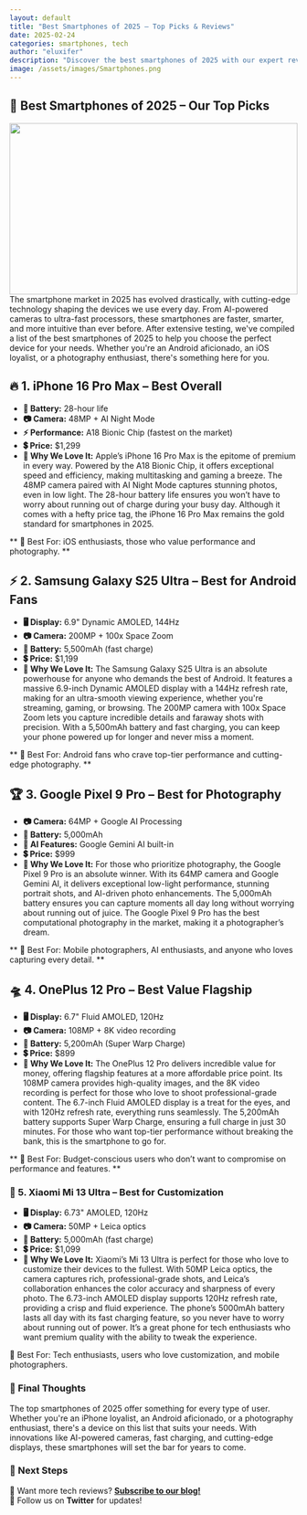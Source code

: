 ```yaml
---
layout: default
title: "Best Smartphones of 2025 – Top Picks & Reviews"
date: 2025-02-24
categories: smartphones, tech
author: "eluxifer"
description: "Discover the best smartphones of 2025 with our expert reviews, comparisons, and buying guide."
image: /assets/images/Smartphones.png
---
```


## 📱 Best Smartphones of 2025 – Our Top Picks
<img src="{{ site.baseurl }}/assets/images/Smartphones.png" style="width: 100%; height: 300px; object-fit: cover;" />
The smartphone market in 2025 has evolved drastically, with cutting-edge technology shaping the devices we use every day. From AI-powered cameras to ultra-fast processors, these smartphones are faster, smarter, and more intuitive than ever before. After extensive testing, we've compiled a list of the best smartphones of 2025 to help you choose the perfect device for your needs. Whether you're an Android aficionado, an iOS loyalist, or a photography enthusiast, there's something here for you.

## 🔥 1. iPhone 16 Pro Max – **Best Overall**
- **🔋 Battery:** 28-hour life
- **📷 Camera:** 48MP + AI Night Mode
- **⚡ Performance:** A18 Bionic Chip (fastest on the market)
- **💲 Price:** $1,299
- **📌 Why We Love It:**
Apple’s iPhone 16 Pro Max is the epitome of premium in every way. Powered by the A18 Bionic Chip, it offers exceptional speed and efficiency, making multitasking and gaming a breeze. The 48MP camera paired with AI Night Mode captures stunning photos, even in low light. The 28-hour battery life ensures you won’t have to worry about running out of charge during your busy day. Although it comes with a hefty price tag, the iPhone 16 Pro Max remains the gold standard for smartphones in 2025.

** 📸 Best For: iOS enthusiasts, those who value performance and photography. **

## ⚡ 2. Samsung Galaxy S25 Ultra – **Best for Android Fans**
- **🖥️ Display:** 6.9" Dynamic AMOLED, 144Hz
- **📷 Camera:** 200MP + 100x Space Zoom
- **🔋 Battery:** 5,500mAh (fast charge)
- **💲 Price:** $1,199
- **📌 Why We Love It:**
The Samsung Galaxy S25 Ultra is an absolute powerhouse for anyone who demands the best of Android. It features a massive 6.9-inch Dynamic AMOLED display with a 144Hz refresh rate, making for an ultra-smooth viewing experience, whether you're streaming, gaming, or browsing. The 200MP camera with 100x Space Zoom lets you capture incredible details and faraway shots with precision. With a 5,500mAh battery and fast charging, you can keep your phone powered up for longer and never miss a moment.

** 📸 Best For: Android fans who crave top-tier performance and cutting-edge photography. **

## 🏆 3. Google Pixel 9 Pro – **Best for Photography**
- **📷 Camera:** 64MP + Google AI Processing
- **🔋 Battery:** 5,000mAh
- **🧠 AI Features:** Google Gemini AI built-in
- **💲 Price:** $999
- **📌 Why We Love It:**
For those who prioritize photography, the Google Pixel 9 Pro is an absolute winner. With its 64MP camera and Google Gemini AI, it delivers exceptional low-light performance, stunning portrait shots, and AI-driven photo enhancements. The 5,000mAh battery ensures you can capture moments all day long without worrying about running out of juice. The Google Pixel 9 Pro has the best computational photography in the market, making it a photographer’s dream.

** 📸 Best For: Mobile photographers, AI enthusiasts, and anyone who loves capturing every detail. **

## 🛸 4. OnePlus 12 Pro – **Best Value Flagship**
- **🖥️ Display:** 6.7" Fluid AMOLED, 120Hz
- **📷 Camera:** 108MP + 8K video recording
- **🔋 Battery:** 5,200mAh (Super Warp Charge)
- **💲 Price:** $899
- **📌 Why We Love It:**
The OnePlus 12 Pro delivers incredible value for money, offering flagship features at a more affordable price point. Its 108MP camera provides high-quality images, and the 8K video recording is perfect for those who love to shoot professional-grade content. The 6.7-inch Fluid AMOLED display is a treat for the eyes, and with 120Hz refresh rate, everything runs seamlessly. The 5,200mAh battery supports Super Warp Charge, ensuring a full charge in just 30 minutes. For those who want top-tier performance without breaking the bank, this is the smartphone to go for.

** 📸 Best For: Budget-conscious users who don’t want to compromise on performance and features. **

### 🚀 5. Xiaomi Mi 13 Ultra – **Best for Customization**
- **🖥️ Display:** 6.73" AMOLED, 120Hz
- **📷 Camera:** 50MP + Leica optics
- **🔋 Battery:** 5,000mAh (fast charge)
- **💲 Price:** $1,099
- **📌 Why We Love It:**
Xiaomi’s Mi 13 Ultra is perfect for those who love to customize their devices to the fullest. With 50MP Leica optics, the camera captures rich, professional-grade shots, and Leica’s collaboration enhances the color accuracy and sharpness of every photo. The 6.73-inch AMOLED display supports 120Hz refresh rate, providing a crisp and fluid experience. The phone’s 5000mAh battery lasts all day with its fast charging feature, so you never have to worry about running out of power. It’s a great phone for tech enthusiasts who want premium quality with the ability to tweak the experience.

📸 Best For: Tech enthusiasts, users who love customization, and mobile photographers.

### 📌 Final Thoughts
The top smartphones of 2025 offer something for every type of user. Whether you're an iPhone loyalist, an Android aficionado, or a photography enthusiast, there's a device on this list that suits your needs. With innovations like AI-powered cameras, fast charging, and cutting-edge displays, these smartphones will set the bar for years to come.

### **🚀 Next Steps**
🔹 Want more tech reviews? **[Subscribe to our blog!](https://eluxifer.github.io/subscribe)**  
🔹 Follow us on **Twitter** for updates!  
